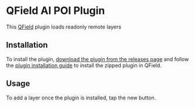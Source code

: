 # QField AI POI Plugin

This [QField](https://qfield.org) plugin loads readonly remote layers

## Installation

To install the plugin, [download the plugin from the releases page](https://github.com/opengisch/qfield-load-layer/releases)
and follow the [plugin installation guide](https://docs.qfield.org/how-to/plugins/#application-plugins) to install
the zipped plugin in QField.

## Usage

To add a layer once the plugin is installed, tap the new button. 

